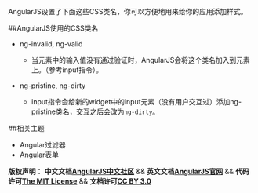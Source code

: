 AngularJS设置了下面这些CSS类名，你可以方便地用来给你的应用添加样式。

##AngularJS使用的CSS类名
*  ng-invalid, ng-valid

	*  当元素中的输入值没有通过验证时，AngularJS会将这个类名加入到元素上。（参考input指令）。

*  ng-pristine, ng-dirty

	*  input指令会给新的widget中的input元素（没有用户交互过）添加ng-pristine类名，交互之后会改为`ng-dirty`。<!--more-->

##相关主题
*  Angular过滤器
*  Angular表单

<span class="doc-copyright">**版权声明：** **中文文档[AngularJS中文社区][]** && **英文文档[AngularJS官网][]** && **代码许可[The MIT License][]** && **文档许可[CC BY 3.0][]**</span>

 [AngularJS中文社区]: http://angularjs.cn/
 [AngularJS官网]: http://angularjs.org/
 [The MIT License]: http://baike.baidu.com/view/3159946.htm
 [CC BY 3.0]: http://creativecommons.org/licenses/by/3.0/deed.zh